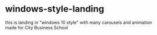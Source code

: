 # windows-style-landing
this is landing in "windows 10 style" with many carousels and animation
made for City Business School
